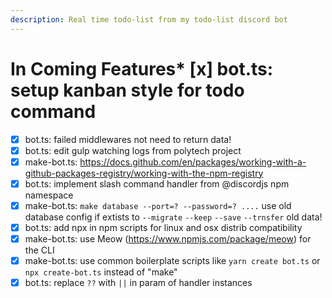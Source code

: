 ```yaml
---
description: Real time todo-list from my todo-list discord bot
---
```

# In Coming Features* [x] bot.ts: setup kanban style for todo command
* [x] bot.ts: failed middlewares not need to return data!
* [x] bot.ts: edit gulp watching logs from polytech project
* [x] make-bot.ts: https://docs.github.com/en/packages/working-with-a-github-packages-registry/working-with-the-npm-registry
* [x] bot.ts: implement slash command handler from @discordjs npm namespace
* [x] make-bot.ts: `make database --port=? --password=? ....` use old database config if extists to `--migrate` `--keep` `--save` `--trnsfer` old data!
* [x] bot.ts: add npx in npm scripts for linux and osx distrib compatibility
* [x] make-bot.ts: use Meow (https://www.npmjs.com/package/meow) for the CLI
* [x] make-bot.ts: use common boilerplate scripts like `yarn create bot.ts` or `npx create-bot.ts` instead of "make"
* [x] bot.ts: replace `??` with `||` in param of handler instances